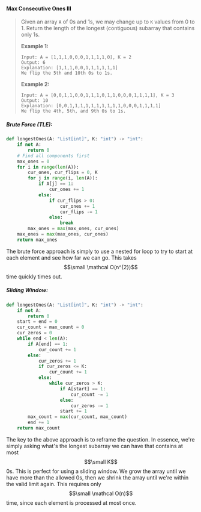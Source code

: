 #### Max Consecutive Ones III

> Given an array `A` of 0s and 1s, we may change up to `K` values from 0 to 1. Return the length of the longest \(contiguous\) subarray that contains only 1s.
>
> **Example 1:**
>
> ```
> Input: A = [1,1,1,0,0,0,1,1,1,1,0], K = 2
> Output: 6
> Explanation: [1,1,1,0,0,1,1,1,1,1,1]
> We flip the 5th and 10th 0s to 1s.
> ```
>
> **Example 2:**
>
> ```
> Input: A = [0,0,1,1,0,0,1,1,1,0,1,1,0,0,0,1,1,1,1], K = 3
> Output: 10
> Explanation: [0,0,1,1,1,1,1,1,1,1,1,1,0,0,0,1,1,1,1]
> We flip the 4th, 5th, and 9th 0s to 1s.
> ```

##### Brute Force \(TLE\):

```py
def longestOnes(A: "List[int]", K: "int") -> "int":
    if not A:
        return 0
    # Find all components first
    max_ones = 0
    for i in range(len(A)):
        cur_ones, cur_flips = 0, K
        for j in range(i, len(A)):
            if A[j] == 1:
                cur_ones += 1
            else:
                if cur_flips > 0:
                    cur_ones += 1
                    cur_flips -= 1
                else:
                    break
        max_ones = max(max_ones, cur_ones)
    max_ones = max(max_ones, cur_ones)
    return max_ones
```

The brute force approach is simply to use a nested for loop to try to start at each element and see how far we can go. This takes $$\small \mathcal O(n^{2})$$ time quickly times out.

##### Sliding Window:

```py
def longestOnes(A: "List[int]", K: "int") -> "int":
    if not A:
        return 0
    start = end = 0
    cur_count = max_count = 0
    cur_zeros = 0
    while end < len(A):
        if A[end] == 1:
            cur_count += 1
        else:
            cur_zeros += 1
            if cur_zeros <= K:
                cur_count += 1
            else:
                while cur_zeros > K:
                    if A[start] == 1:
                        cur_count -= 1
                    else:
                        cur_zeros -= 1
                    start += 1
        max_count = max(cur_count, max_count)
        end += 1
    return max_count
```

The key to the above approach is to reframe the question. In essence, we're simply asking what's the longest subarray we can have that contains at most $$\small K$$ 0s. This is perfect for using a sliding window. We grow the array until we have more than the allowed 0s, then we shrink the array until we're within the valid limit again. This requires only $$\small \mathcal O(n)$$ time, since each element is processed at most once.

